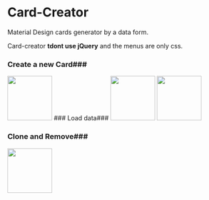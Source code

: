 # Card-Creator
Material Design cards generator by a data form.

Card-creator **tdont use jQuery** and the menus are only css.

### Create a new Card###
<img src="http://delvallejonatan.com/cardcreator/img/1.png" width="100"/>
### Load data###
<img src="http://delvallejonatan.com/cardcreator/img/2.png" width="100"/>
<img src="http://delvallejonatan.com/cardcreator/img/3.png" width="100"/>

### Clone and Remove###
<img src="http://delvallejonatan.com/cardcreator/img/4.png" width="100"/>

